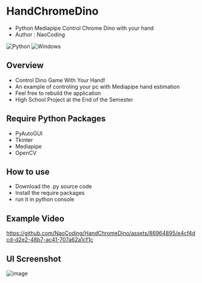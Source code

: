 # HandChromeDino
* Python Mediapipe Control Chrome Dino with your hand
* Author : NaoCoding
  
![Python](https://img.shields.io/badge/python-3670A0?style=for-the-badge&logo=python&logoColor=ffdd54)
![Windows](https://img.shields.io/badge/Windows-0078D6?style=for-the-badge&logo=windows&logoColor=white)
## Overview
* Control Dino Game With Your Hand!
* An example of controling your pc with Mediapipe hand estimation
* Feel free to rebuild the application
* High School Project at the End of the Semester 

## Require Python Packages
* PyAutoGUI
* Tkinter
* Mediapipe
* OpenCV

## How to use
* Download the .py source code
* Install the require packages
* run it in python console

## Example Video

https://github.com/NaoCoding/HandChromeDino/assets/86964895/e4cf4dcd-d2e2-48b7-ac41-707a62a1cf1c

## UI Screenshot

![image](https://github.com/NaoCoding/HandChromeDino/assets/86964895/932170c3-9245-4826-8479-9a07dd46be03)








